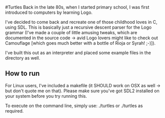 
#Turtles
Back in the late 80s, when I started primary school, I was first introduced to computers by learning Logo.  

I've decided to come back and recreate one of those childhood loves in C, using SDL.  This is basically just a recursive descent parser for the Logo grammar (I've made a couple of little amusing tweaks, which are documented in the source code -> avid Logo lovers might like to check out Camouflage [which goes much better with a bottle of Rioja or Syrah! ;-)]).

I've built this out as an interpreter and placed some example files in the directory as well.


## How to run
For Linux users, I've included a makefile (it SHOULD work on OSX as well -> but don't quote me on that).
Please make sure you've got SDL2 installed on your system before you try running this.

To execute on the command line, simply use: ./turtles <filename> or ./turtles <filename> <extension tags> as required.

